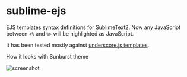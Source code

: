 sublime-ejs
===========

EJS templates syntax definitions for SublimeText2.
Now any JavaScript between `<%` and `%>` will be highlighted as JavaScript.

It has been tested mostly against
[underscore.js templates](http://underscorejs.org/#template).

How it looks with Sunburst theme

![screenshot](http://i.imgur.com/rIddn.png)